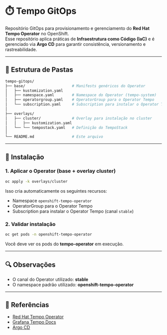 
# ⏱️ Tempo GitOps

Repositório GitOps para provisionamento e gerenciamento do **Red Hat Tempo Operator** no OpenShift.  
Esse repositório aplica práticas de **Infraestrutura como Código (IaC)** e é gerenciado via **Argo CD** para garantir consistência, versionamento e rastreabilidade.

---

## 📂 Estrutura de Pastas

```bash
tempo-gitops/
├── base/                     # Manifests genéricos do Operator
│   ├── kustomization.yaml
│   ├── namespace.yaml        # Namespace do Operator (tempo-system)
│   ├── operatorgroup.yaml    # OperatorGroup para o Operator Tempo
│   └── subscription.yaml     # Subscription para instalar o Operator Tempo
│
├── overlays/
│   ├── cluster/              # Overlay para instalação no cluster
│   │   ├── kustomization.yaml
│   └── └── tempostack.yaml   # Definição do TempoStack               
│
└── README.md                 # Este arquivo
```

---

## 🚀 Instalação

### 1. Aplicar o Operator (base + overlay cluster)

```bash
oc apply -k overlays/cluster
```

Isso cria automaticamente os seguintes recursos:
- Namespace `openshift-tempo-operator`
- OperatorGroup para o Operator Tempo
- Subscription para instalar o Operator Tempo (canal `stable`)

### 2. Validar instalação

```bash
oc get pods -n openshift-tempo-operator
```

Você deve ver os pods do **tempo-operator** em execução.

---

## 🔍 Observações

- O canal do Operator utilizado: **stable**
- O namespace padrão utilizado: **openshift-tempo-operator**

---

## 📖 Referências

- [Red Hat Tempo Operator](https://access.redhat.com/documentation)
- [Grafana Tempo Docs](https://grafana.com/docs/tempo/latest/)
- [Argo CD](https://argo-cd.readthedocs.io/)
